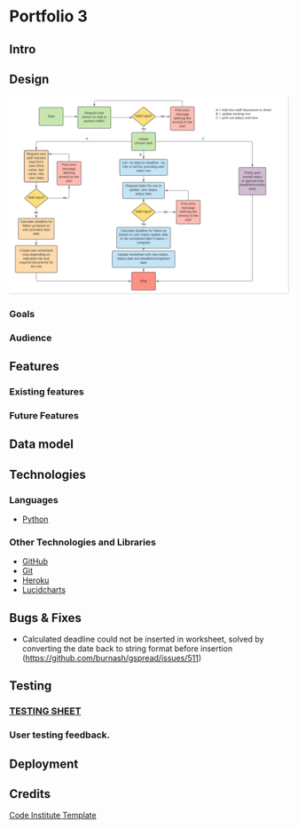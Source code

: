 # Portfolio 3

## Intro

## Design

![Code Logic Flow Chart](assets/images/flowchart-p3.png)


### Goals

### Audience

## Features
### Existing features
### Future Features

## Data model

## Technologies

### Languages

- [Python](https://en.wikipedia.org/wiki/Python_(programming_language))

### Other Technologies and Libraries 

- [GitHub](https://github.com/)
- [Git](https://gitforwindows.org/)
- [Heroku](https://heroku.com)
- [Lucidcharts](https://www.lucidchart.com/)

## Bugs & Fixes


- Calculated deadline could not be inserted in worksheet, solved by converting the date back to string format before insertion (https://github.com/burnash/gspread/issues/511)

## Testing

### [TESTING SHEET]()

### User testing feedback. 

## Deployment

## Credits

[Code Institute Template](https://github.com/Code-Institute-Org/python-essentials-template)


